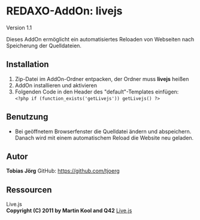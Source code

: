 REDAXO-AddOn: livejs
=======================

Version 1.1

Dieses AddOn ermöglicht ein automatisiertes Reloaden von Webseiten nach Speicherung der Quelldateien.


Installation
------------

1. Zip-Datei im AddOn-Ordner entpacken, der Ordner muss **livejs** heißen
2. AddOn installieren und aktivieren
3. Folgenden Code in den Header des "default"-Templates einfügen:  
`<?php if (function_exists('getLivejs')) getLivejs() ?>`

Benutzung
---------

* Bei geöffnetem Browserfenster die Quelldatei ändern und abspeichern. Danach wird mit einem automatischem Reload die Website neu geladen.

Autor
------------

**Tobias Jörg** GitHub: https://github.com/tjoerg

Ressourcen
------------

Live.js  
**Copyright (C) 2011 by Martin Kool and Q42** [Live.js](http://www.livejs.com/ "Live.js")
